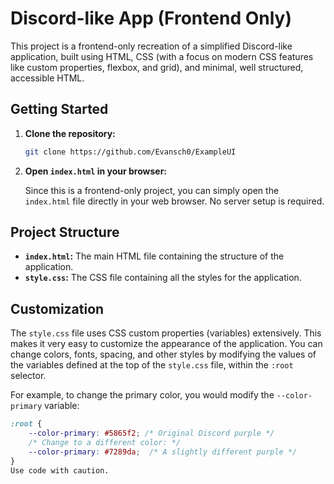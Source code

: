 # Discord-like App (Frontend Only)

This project is a frontend-only recreation of a simplified Discord-like application, built using HTML, CSS (with a focus on modern CSS features like custom properties, flexbox, and grid), and minimal, well structured, accessible HTML.


## Getting Started

1.  **Clone the repository:**

    ```bash
    git clone https://github.com/Evansch0/ExampleUI
    ```

2.  **Open `index.html` in your browser:**

    Since this is a frontend-only project, you can simply open the `index.html` file directly in your web browser.  No server setup is required.

## Project Structure

*   **`index.html`:**  The main HTML file containing the structure of the application.
*   **`style.css`:**  The CSS file containing all the styles for the application.

## Customization

The `style.css` file uses CSS custom properties (variables) extensively.  This makes it very easy to customize the appearance of the application.  You can change colors, fonts, spacing, and other styles by modifying the values of the variables defined at the top of the `style.css` file, within the `:root` selector.

For example, to change the primary color, you would modify the `--color-primary` variable:

```css
:root {
    --color-primary: #5865f2; /* Original Discord purple */
    /* Change to a different color: */
    --color-primary: #7289da;  /* A slightly different purple */
}
Use code with caution.
